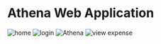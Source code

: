 # Athena Web Application
![home](https://user-images.githubusercontent.com/91144434/188273092-fc5cdfb2-7c30-4d11-8e37-feb98b4733ee.png)
![login](https://user-images.githubusercontent.com/91144434/188273206-3b9f0f8e-0b05-46d0-b033-ca30c6144ec1.png)
![Athena](https://user-images.githubusercontent.com/91144434/188273002-94694f6d-6480-4a70-8820-bdbb39d18b69.png) 
![view expense](https://user-images.githubusercontent.com/91144434/188273272-6a8f6f25-2133-4d95-a0ab-0a1852b81579.png)

